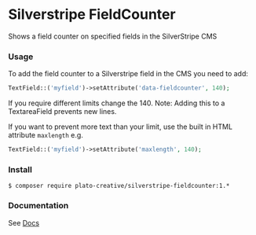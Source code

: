 # Silverstripe FieldCounter
Shows a field counter on specified fields in the SilverStripe CMS

### Usage
To add the field counter to a Silverstripe field in the CMS you need to add:
```php
TextField::('myfield')->setAttribute('data-fieldcounter', 140);
```
If you require different limits change the 140.
Note: Adding this to a TextareaField prevents new lines.

If you want to prevent more text than your limit, use the built in HTML attribute `maxlength` e.g. 
```php
TextField::('myfield')->setAttribute('maxlength', 140);
```

### Install
`$ composer require plato-creative/silverstripe-fieldcounter:1.*`

### Documentation
See [Docs](https://github.com/PlatoCreative/silverstripe-fieldcounter/blob/master/docs/en)
